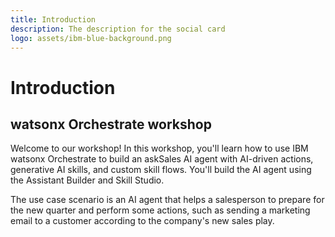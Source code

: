 ```yaml
---
title: Introduction
description: The description for the social card
logo: assets/ibm-blue-background.png
---
```


# Introduction

## watsonx Orchestrate workshop

Welcome to our workshop!
In this workshop, you'll learn how to use IBM watsonx Orchestrate to build an askSales AI agent with AI-driven actions, generative AI skills, and custom skill flows. You'll build the AI agent using the 
Assistant Builder and Skill Studio.

The use case scenario is an AI agent that helps a salesperson to 
prepare for the new quarter and perform some actions, such as sending a marketing email to a customer according to the company's new sales play.
